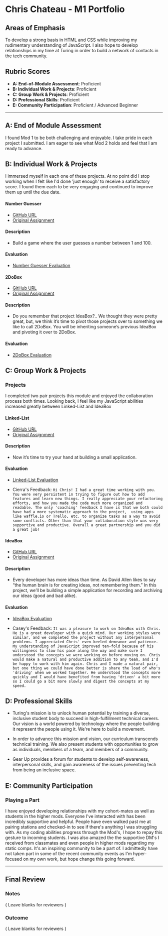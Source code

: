 # Chris Chateau - M1 Portfolio

## Areas of Emphasis

To develop a strong basis in HTML and CSS while improving my rudimentary understanding of JavaScript. I also hope to develop relationships in my time at Turing in order to build a network of contacts in the tech community.

## Rubric Scores

* **A: End-of-Module Assessment**: Proficient
* **B: Individual Work & Projects**: Proficient
* **C: Group Work & Projects**: Proficient
* **D: Professional Skills**: Proficient
* **E: Community Participation**: Proficient / Advanced Beginner

-----------------------

## A: End of Module Assessment

I found Mod 1 to be both challenging and enjoyable. I take pride in each project I submitted. I am eager to see what Mod 2 holds and feel that I am ready to advance.

## B: Individual Work & Projects

I immersed myself in each one of these projects. At no point did I stop working when I felt like I'd done 'just enough' to receive a satisfactory score. I found them each to be very engaging and continued to improve them up until the due date.

#### Number Guesser

* [GitHub URL](https://github.com/christopherchateau/Number-Guesser)
* [Original Assignment](http://frontend.turing.io/projects/number-guesser.html)

#### Description
* Build a game where the user guesses a number between 1 and 100.

#### Evaluation

* [Number Guesser Evaluation](https://github.com/turingschool/front-end-submissions-public/blob/master/1806/mod-1/number-guesser/chris-chateau.md)

#### 2DoBox

* [GitHub URL](https://github.com/christopherchateau/2DoBox-Pivot)
* [Original Assignment](http://frontend.turing.io/projects/2DoBox-Pivot-Mod1.html)

#### Description
* Do you remember that project IdeaBox?.. We thought they were pretty great, but, we think it’s time to pivot those projects over to something we like to call 2DoBox. You will be inheriting someone’s previous IdeaBox and pivoting it over to 2DoBox.

#### Evaluation

* [2DoBox Evaluation](https://github.com/turingschool/front-end-submissions-public/blob/master/1806/mod-1/to-do-box/chris-.md)

## C: Group Work & Projects

### Projects

I completed two pair projects this module and enjoyed the collaboration process both times. Looking back, I feel like my JavaScript abilities increased greatly between Linked-List and IdeaBox

#### Linked-List

* [GitHub URL](https://github.com/christopherchateau/linked-list)
* [Original Assignment](http://frontend.turing.io/projects/linked-list.html)

#### Description
* Now it’s time to try your hand at building a small application.

#### Evaluation

* [Linked-List Evaluation](https://github.com/turingschool/front-end-submissions-public/blob/master/1806/mod-1/linked-list/chris-cierra.md)

* Cierra's Feedback: ```Hi Chris! I had a great time working with you. You were very persistent in trying to figure out how to add features and learn new things. I really appreciate your refactoring efforts, and how you made the code much more organized and readable. The only 'coaching' feedback I have is that we both could have had a more systematic approach to the project,  using apps like waffle.io or Trello, etc. to organize tasks as a way to avoid some conflicts. Other than that your collaboration style was very supportive and productive. Overall a great partnership and you did a great job!```

#### IdeaBox

* [GitHub URL](https://github.com/christopherchateau/ideabox)
* [Original Assignment](http://frontend.turing.io/projects/ideabox.html)

#### Description
* Every developer has more ideas than time. As David Allen likes to say “the human brain is for creating ideas, not remembering them.” In this project, we’ll be building a simple application for recording and archiving our ideas (good and bad alike).

#### Evaluation

* [IdeaBox Evaluation](https://github.com/turingschool/front-end-submissions-public/blob/master/1806/mod-1/idea-box/casey-chris.md)

* Casey's Feedback: ```It was a pleasure to work on IdeaBox with Chris. He is a great developer with a quick mind. Our working styles were similar, and we completed the project without any interpersonal problems. I appreciated Chris' even-keeled demeanor and patience. My understanding of JavaScript improved ten-fold because of his willingness to slow his pace along the way and make sure I understood the concepts we were working on before moving on. Chris would make a natural and productive addition to any team, and I'd be happy to work with him again. Chris and I made a natural pair, but one thing we could have done better is share the load of who's 'driving' when we worked together. He understood the concepts more quickly and I would have benefited from having 'driven' a bit more so I could go a bit more slowly and digest the concepts at my speed.```

## D: Professional Skills

 * Turing's mission is to unlock human potential by training a diverse, inclusive student body to succeed in high-fulfillment technical careers. Our vision is a world powered by technology where the people building it represent the people using it. We're here to build a movement.

 * In order to advance this mission and vision, our curriculum transcends technical training. We also present students with opportunities to grow as individuals, members of a team, and members of a community.

 * Gear Up provides a forum for students to develop self-awareness, interpersonal skills, and gain awareness of the issues preventing tech from being an inclusive space.

## E: Community Participation

### Playing a Part

I have enjoyed developing relationships with my cohort-mates as well as students in the higher mods. Everyone I've interacted with has been incredibly supportive and helpful. People have even walked past me at pairing stations and checked-in to see if there's anything I was struggling with. As my coding abilities progress through the Mod's, I hope to repay this gesture to incoming students. I was also amazed the the supportive DM's I received from classmates and even people in higher mods regarding my static comps. It's an inspiring community to be a part of. I admittedly have not taken part in some of the recent community events as I'm hyper-focused on my own work, but hope change this going forward.

------------------

## Final Review

### Notes

( Leave blanks for reviewers )

### Outcome

( Leave blanks for reviewers )
